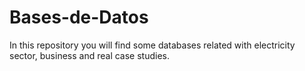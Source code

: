 # Bases-de-Datos
In this repository you will find some databases related with electricity sector, business and real case studies.
